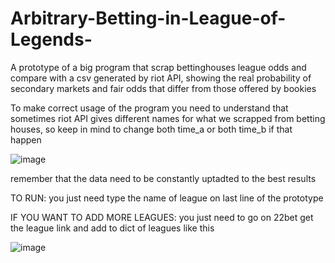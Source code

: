 # Arbitrary-Betting-in-League-of-Legends-
A prototype of a big program that scrap bettinghouses league odds and compare with a csv generated by riot API, showing the real probability of secondary markets and fair odds that differ from those offered by bookies  


To make correct usage of the program you need to understand that sometimes riot API gives different names for what we scrapped from betting houses, so keep in mind to change both time_a or both time_b if that happen 

![image](https://user-images.githubusercontent.com/67029029/226680370-f7644a9a-088d-4ea9-a213-b54c8eedbdfd.png)

remember that the data need to be constantly uptadted to the best results




TO RUN: you just need type the name of league on last line of the prototype


IF YOU WANT TO ADD MORE LEAGUES: you just need to go on 22bet get the league link and add to dict of leagues like this

![image](https://user-images.githubusercontent.com/67029029/226681307-ac350eed-035f-427b-93ed-f97a58079e2e.png)

